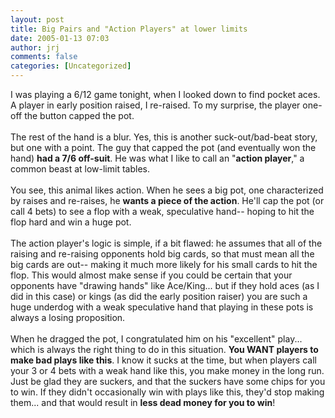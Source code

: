 ```yaml
---
layout: post
title: Big Pairs and "Action Players" at lower limits
date: 2005-01-13 07:03
author: jrj
comments: false
categories: [Uncategorized]
---
```

I was playing a 6/12 game tonight, when I looked down to find pocket aces. A player in early position raised, I re-raised. To my surprise, the player one-off the button capped the pot.<br /><br />The rest of the hand is a blur. Yes, this is another suck-out/bad-beat story, but one with a point. The guy that capped the pot (and eventually won the hand) **had a 7/6 off-suit**. He was what I like to call an "**action player**," a common beast at low-limit tables.<br /><br />You see, this animal likes action. When he sees a big pot, one characterized by raises and re-raises, he **wants a piece of the action**. He'll cap the pot (or call 4 bets) to see a flop with a weak, speculative hand-- hoping to hit the flop hard and win a huge pot.<br /><br />The action player's logic is simple, if a bit flawed: he assumes that all of the raising and re-raising opponents hold big cards, so that must mean all the big cards are out-- making it much more likely for his small cards to hit the flop. This would almost make sense if you could be certain that your opponents have "drawing hands" like Ace/King... but if they hold aces (as I did in this case) or kings (as did the early position raiser) you are such a huge underdog with a weak speculative hand that playing in these pots is always a losing proposition.<br /><br />When he dragged the pot, I congratulated him on his "excellent" play... which is always the right thing to do in this situation. **You WANT players to make bad plays like this**. I know it sucks at the time, but when players call your 3 or 4 bets with a weak hand like this, you make money in the long run. Just be glad they are suckers, and that the suckers have some chips for you to win. If they didn't occasionally win with plays like this, they'd stop making them... and that would result in **less dead money for you to win**!
